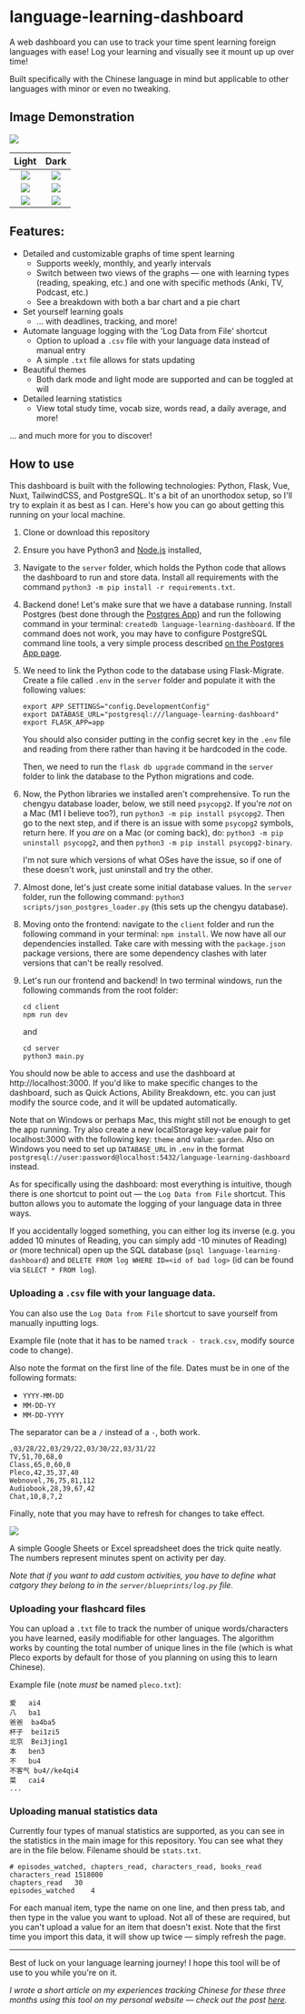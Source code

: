 # language-learning-dashboard

A web dashboard you can use to track your time spent learning foreign languages with ease! Log your learning and visually see it mount up up over time!

Built specifically with the Chinese language in mind but applicable to other languages with minor or even no tweaking.

## Image Demonstration

![](/images/whole.png)

|             Light              |               Dark                |
| :----------------------------: | :-------------------------------: |
| ![](/images/light-whole-2.png) |    ![](/images/dark-whole.png)    |
|     ![](/images/goal.png)      |     ![](/images/dark-top.png)     |
|  ![](/images/light-track.png)  | ![](/images/dark-stats-lower.png) |

## Features:

- Detailed and customizable graphs of time spent learning
  - Supports weekly, monthly, and yearly intervals
  - Switch between two views of the graphs — one with learning types (reading, speaking, etc.) and one with specific methods (Anki, TV, Podcast, etc.)
  - See a breakdown with both a bar chart and a pie chart
- Set yourself learning goals
  - ... with deadlines, tracking, and more!
- Automate language logging with the 'Log Data from File' shortcut
  - Option to upload a `.csv` file with your language data instead of manual entry
  - A simple `.txt` file allows for stats updating
- Beautiful themes
  - Both dark mode and light mode are supported and can be toggled at will
- Detailed learning statistics
  - View total study time, vocab size, words read, a daily average, and more!

... and much more for you to discover!

## How to use

This dashboard is built with the following technologies: Python, Flask, Vue, Nuxt, TailwindCSS, and PostgreSQL. It's a bit of an unorthodox setup, so I'll try to explain it as best as I can. Here's how you can go about getting this running on your local machine.

1. Clone or download this repository
2. Ensure you have Python3 and [Node.js](https://nodejs.org/en/download/) installed,
3. Navigate to the `server` folder, which holds the Python code that allows the dashboard to run and store data. Install all requirements with the command `python3 -m pip install -r requirements.txt`.
4. Backend done! Let's make sure that we have a database running. Install Postgres (best done through the [Postgres App](https://postgresapp.com/)) and run the following command in your terminal: `createdb language-learning-dashboard`. If the command does not work, you may have to configure PostgreSQL command line tools, a very simple process described [on the Postgres App page](https://postgresapp.com/documentation/cli-tools.html).
5. We need to link the Python code to the database using Flask-Migrate. Create a file called `.env` in the `server` folder and populate it with the following values:

   ```
   export APP_SETTINGS="config.DevelopmentConfig"
   export DATABASE_URL="postgresql:///language-learning-dashboard"
   export FLASK_APP=app
   ```

   You should also consider putting in the config secret key in the `.env` file and reading from there rather than having it be hardcoded in the code.

   Then, we need to run the `flask db upgrade` command in the `server` folder to link the database to the Python migrations and code.

6. Now, the Python libraries we installed aren't comprehensive. To run the chengyu database loader, below, we still need `psycopg2`. If you're *not* on a Mac (M1 I believe too?), run `python3 -m pip install psycopg2`. Then go to the next step, and if there is an issue with some `psycopg2` symbols, return here. If you *are* on a Mac (or coming back), do: `python3 -m pip uninstall psycopg2`, and then `python3 -m pip install psycopg2-binary`.

   I'm not sure which versions of what OSes have the issue, so if one of these doesn't work, just uninstall and try the other.

7. Almost done, let's just create some initial database values. In the `server` folder, run the following command: `python3 scripts/json_postgres_loader.py` (this sets up the chengyu database).
8. Moving onto the frontend: navigate to the `client` folder and run the following command in your terminal: `npm install`. We now have all our dependencies installed. Take care with messing with the `package.json` package versions, there are some dependency clashes with later versions that can't be really resolved.
9. Let's run our frontend and backend! In two terminal windows, run the following commands from the root folder:
   ```
   cd client
   npm run dev
   ```
   and
   ```
   cd server
   python3 main.py
   ```

You should now be able to access and use the dashboard at http://localhost:3000. If you'd like to make specific changes to the dashboard, such as Quick Actions, Ability Breakdown, etc. you can just modify the source code, and it will be updated automatically.

Note that on Windows or perhaps Mac, this might still not be enough to get the app running. Try also create a new localStorage key-value pair for localhost:3000 with the following key: `theme` and value: `garden`. Also on Windows you need to set up `DATABASE_URL` in `.env` in the format `postgresql://user:password@localhost:5432/language-learning-dashboard` instead.

As for specifically using the dashboard: most everything is intuitive, though there is one shortcut to point out — the `Log Data from File` shortcut. This button allows you to automate the logging of your language data in three ways.

If you accidentally logged something, you can either log its inverse (e.g. you added 10 minutes of Reading, you can simply add -10 minutes of Reading) *or* (more technical) open up the SQL database (`psql language-learning-dashboard`) and `DELETE FROM log WHERE ID=<id of bad log>` (id can be found via `SELECT * FROM log`).

### Uploading a `.csv` file with your language data.

You can also use the `Log Data from File` shortcut to save yourself from manually inputting logs.

Example file (note that it has to be named `track - track.csv`, modify source code to change).

Also note the format on the first line of the file. Dates must be in one of the following formats:
- `YYYY-MM-DD`
- `MM-DD-YY`
- `MM-DD-YYYY`

The separator can be a `/` instead of a `-`, both work.

```
,03/28/22,03/29/22,03/30/22,03/31/22
TV,51,70,68,0
Class,65,0,60,0
Pleco,42,35,37,40
Webnovel,76,75,81,112
Audiobook,28,39,67,42
Chat,10,8,7,2
```

Finally, note that you may have to refresh for changes to take effect.

![](images/track-sheets.png)

A simple Google Sheets or Excel spreadsheet does the trick quite neatly. The numbers represent minutes spent on activity per day.

_Note that if you want to add custom activities, you have to define what catgory they belong to in the `server/blueprints/log.py` file._

### Uploading your flashcard files

You can upload a `.txt` file to track the number of unique words/characters you have learned, easily modifiable for other languages. The algorithm works by counting the total number of unique lines in the file (which is what Pleco exports by default for those of you planning on using this to learn Chinese).

Example file (note _must_ be named `pleco.txt`):

```
爱	ai4
八	ba1
爸爸	ba4ba5
杯子	bei1zi5
北京	Bei3jing1
本	ben3
不	bu4
不客气	bu4//ke4qi4
菜	cai4
...
```

### Uploading manual statistics data

Currently four types of manual statistics are supported, as you can see in the statistics in the main image for this repository. You can see what they are in the file below. Filename should be `stats.txt`.

```
# episodes_watched, chapters_read, characters_read, books_read
characters_read	1518000
chapters_read	30
episodes_watched	4
```

For each manual item, type the name on one line, and then press tab, and then type in the value you want to upload. Not all of these are required, but you can't upload a value for an item that doesn't exist. Note that the first time you import this data, it will show up twice — simply refresh the page.

---

Best of luck on your language learning journey! I hope this tool will be of use to you while you're on it.

*I wrote a short article on my experiences tracking Chinese for these three months using this tool on my personal website — check out the post [here](https://simonilincev.com/reflections/chinese/100-days-of-tracking/).*
